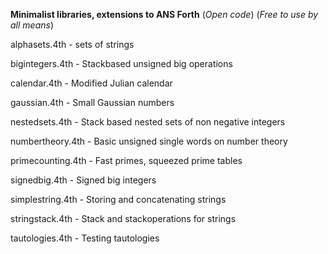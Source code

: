 **Minimalist libraries, extensions to ANS Forth**
(*Open code*)
(*Free to use by all means*)

alphasets.4th - sets of strings

bigintegers.4th - Stackbased unsigned big operations

calendar.4th - Modified Julian calendar

gaussian.4th - Small Gaussian numbers

nestedsets.4th - Stack based nested sets of non negative integers

numbertheory.4th - Basic unsigned single words on number theory 

primecounting.4th - Fast primes, squeezed prime tables

signedbig.4th - Signed big integers

simplestring.4th - Storing and concatenating strings

stringstack.4th - Stack and stackoperations for strings

tautologies.4th - Testing tautologies
